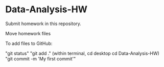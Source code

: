 # Data-Analysis-HW

Submit homework in this repository.

Move homework files 

To add files to GitHub: 

"git status"
"git add ." (within terminal, cd desktop cd Data-Analysis-HW)
"git commit -m 'My first commit'"